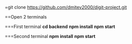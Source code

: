 =git clone https://github.com/dmitev2000/digit-project.git

==Open 2 terminals

===First terminal
**cd backend**
**npm install**
**npm start**

===Second terminal
**npm install**
**npm start**